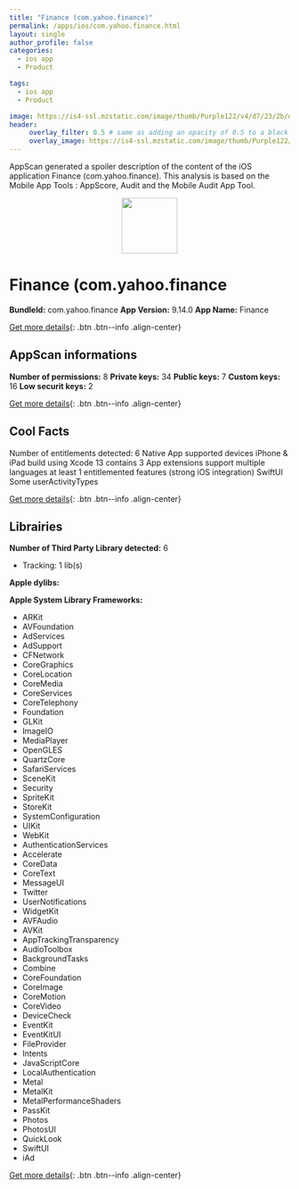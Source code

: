 ```yaml
---
title: "Finance (com.yahoo.finance)"
permalink: /apps/ios/com.yahoo.finance.html
layout: single
author_profile: false
categories: 
  - ios app 
  - Product 

tags: 
  - ios app 
  - Product 

image: https://is4-ssl.mzstatic.com/image/thumb/Purple122/v4/d7/23/2b/d7232b1d-649c-09da-ccac-e530d7070db9/AppIcon-0-1x_U007emarketing-0-7-0-85-220.png/512x512bb.jpg
header: 
     overlay_filter: 0.5 # same as adding an opacity of 0.5 to a black background
     overlay_image: https://is4-ssl.mzstatic.com/image/thumb/Purple122/v4/d7/23/2b/d7232b1d-649c-09da-ccac-e530d7070db9/AppIcon-0-1x_U007emarketing-0-7-0-85-220.png/512x512bb.jpg
---
```

AppScan generated a spoiler description of the content of the iOS application Finance (com.yahoo.finance). This analysis is based on the Mobile App Tools : AppScore, Audit and the Mobile Audit App Tool.

  
  
<div style="text-align: center;"><img src="https://is4-ssl.mzstatic.com/image/thumb/Purple122/v4/d7/23/2b/d7232b1d-649c-09da-ccac-e530d7070db9/AppIcon-0-1x_U007emarketing-0-7-0-85-220.png/512x512bb.jpg" width="100" height="100"></div>  
  
# Finance (com.yahoo.finance

**BundleId:** com.yahoo.finance
**App Version:** 9.14.0
**App Name:** Finance


[Get more details](/pricing.html){: .btn .btn--info .align-center}  
  
## AppScan informations 

**Number of permissions:** 8
**Private keys:** 34
**Public keys:** 7
**Custom keys:** 16
**Low securit keys:** 2
  
[Get more details](/pricing.html){: .btn .btn--info .align-center}

## Cool Facts

Number of entitlements detected: 6
Native App
supported devices iPhone & iPad
build using Xcode 13
contains 3 App extensions
support multiple languages
at least 1 entitlemented features (strong iOS integration)
SwiftUI
Some userActivityTypes
  
[Get more details](/pricing.html){: .btn .btn--info .align-center}

## Librairies 
**Number of Third Party Library detected:** 6
- Tracking: 1 lib(s)

**Apple dylibs:**


**Apple System Library Frameworks:**
- ARKit
- AVFoundation
- AdServices
- AdSupport
- CFNetwork
- CoreGraphics
- CoreLocation
- CoreMedia
- CoreServices
- CoreTelephony
- Foundation
- GLKit
- ImageIO
- MediaPlayer
- OpenGLES
- QuartzCore
- SafariServices
- SceneKit
- Security
- SpriteKit
- StoreKit
- SystemConfiguration
- UIKit
- WebKit
- AuthenticationServices
- Accelerate
- CoreData
- CoreText
- MessageUI
- Twitter
- UserNotifications
- WidgetKit
- AVFAudio
- AVKit
- AppTrackingTransparency
- AudioToolbox
- BackgroundTasks
- Combine
- CoreFoundation
- CoreImage
- CoreMotion
- CoreVideo
- DeviceCheck
- EventKit
- EventKitUI
- FileProvider
- Intents
- JavaScriptCore
- LocalAuthentication
- Metal
- MetalKit
- MetalPerformanceShaders
- PassKit
- Photos
- PhotosUI
- QuickLook
- SwiftUI
- iAd


  
[Get more details](/pricing.html){: .btn .btn--info .align-center}

